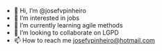 - 👋 Hi, I’m @josefvpinheiro
- 👀 I’m interested in jobs
- 🌱 I’m currently learning agile methods
- 💞️ I’m looking to collaborate on LGPD
- 📫 How to reach me josefvpinheiro@hotmail.com

<!---
josefvpinheiro/josefvpinheiro is a ✨ special ✨ repository because its `README.md` (this file) appears on your GitHub profile.
You can click the Preview link to take a look at your changes.
--->
